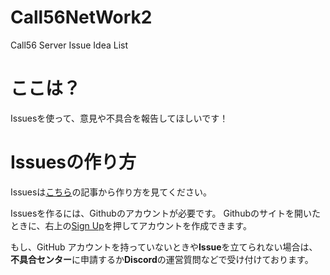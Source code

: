 # Call56NetWork2
Call56 Server Issue Idea List

# ここは？
Issuesを使って、意見や不具合を報告してほしいです！

# Issuesの作り方
Issuesは[こちら](https://docs.github.com/en/issues/tracking-your-work-with-issues/about-issues)の記事から作り方を見てください。

Issuesを作るには、Githubのアカウントが必要です。
Githubのサイトを開いたときに、右上の[Sign Up](https://github.com/)を押してアカウントを作成できます。

もし、GitHub アカウントを持っていないときや**Issue**を立てられない場合は、**不具合センター**に申請するか**Discord**の運営質問などで受け付けております。

